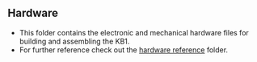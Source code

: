 ## Hardware

* This folder contains the electronic and mechanical hardware files for building and assembling the KB1.
* For further reference check out the [hardware reference](../references/hardware) folder.

